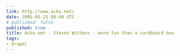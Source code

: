 ```yaml
---
link: http://www.acko.net/
date: 2005-05-25 00:40 UTC
# published: false
published: true
title: Acko.net - Steven Wittens - more fun than a cardboard box
tags:
- drupal
---
```




